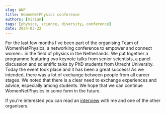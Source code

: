 ```yaml
---
slug: WNP
title: WomenNetPhysics conference
authors: [miriam]
tags: [physics, science, diversity, conference]
date: 2024-03-22
---
```


For the last few months I've been part of the organising Team of WomenNetPhysics, a networking conference to empower and connect women+ in the field of physics in the Netherlands. We put together a programme featuring two keynote talks from senior scientists, a panel discussion and scientific talks by PhD students from Utrecht University. Today the event took place and it has been a great success! As we intended, there was a lot of exchange between people from all career stages. We noted that there is a clear need to exchange experiences and advice, especially among students. We hope that we can continue WomenNetPhysics in some form in the future.

If you're interested you can read an [interview](https://www.uu.nl/en/news/women-in-physics-take-the-spotlight-at-womennetphysics) with me and one of the other organisers.